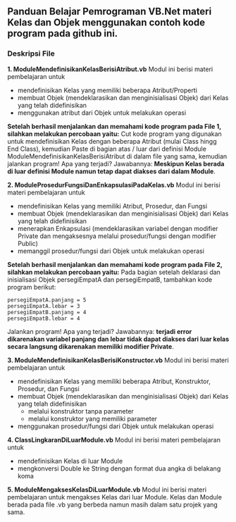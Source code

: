 ## Panduan Belajar Pemrograman VB.Net materi Kelas dan Objek menggunakan contoh kode program pada github ini.

### Deskripsi File
**1. ModuleMendefinisikanKelasBerisiAtribut.vb**
   Modul ini berisi materi pembelajaran untuk
   - mendefinisikan Kelas yang memiliki beberapa Atribut/Properti
   - membuat Objek (mendeklarasikan dan menginisialisasi Objek) dari Kelas yang telah didefinisikan
   - menggunakan atribut dari Objek untuk melakukan operasi

**Setelah berhasil menjalankan dan memahami kode program pada File 1, silahkan melakukan percobaan yaitu:**
Cut kode program yang digunakan untuk mendefinisikan Kelas dengan beberapa Atribut (mulai Class hingg End Class), kemudian Paste di bagian atas / luar dari definisi Module ModuleMendefinisikanKelasBerisiAtribut di dalam file yang sama, kemudian jalankan program! Apa yang terjadi? Jawabannya: **Meskipun Kelas berada di luar definisi Module namun tetap dapat diakses dari dalam Module**.

**2. ModuleProsedurFungsiDanEnkapsulasiPadaKelas.vb**
   Modul ini berisi materi pembelajaran untuk
   - mendefinisikan Kelas yang memiliki Atribut, Prosedur, dan Fungsi
   - membuat Objek (mendeklarasikan dan menginisialisasi Objek) dari Kelas yang telah didefinisikan
   - menerapkan Enkapsulasi (mendeklarasikan variabel dengan modifier Private dan mengaksesnya melalui prosedur/fungsi dengan modifier Public)
   - memanggil prosedur/fungsi dari Objek untuk melakukan operasi

**Setelah berhasil menjalankan dan memahami kode program pada File 2, silahkan melakukan percobaan yaitu:**
Pada bagian setelah deklarasi dan inisialisasi Objek persegiEmpatA dan persegiEmpatB, tambahkan kode program berikut:
```
persegiEmpatA.panjang = 5
persegiEmpatA.lebar = 3
persegiEmpatB.panjang = 4
persegiEmpatB.lebar = 4
```
Jalankan program! Apa yang terjadi?
Jawabannya: **terjadi error dikarenakan variabel panjang dan lebar tidak dapat diakses dari luar kelas secara langsung dikarenakan memiliki modifier Private**.

**3. ModuleMendefinisikanKelasBerisiKonstructor.vb**
   Modul ini berisi materi pembelajaran untuk
   - mendefinisikan Kelas yang memiliki beberapa Atribut, Konstruktor, Prosedur, dan Fungsi
   - membuat Objek (mendeklarasikan dan menginisialisasi Objek) dari Kelas yang telah didefinisikan
      - melalui konstruktor tanpa parameter
      - melalui konstruktor yang memiliki parameter
   - menggunakan prosedur/fungsi dari Objek untuk melakukan operasi

**4. ClassLingkaranDiLuarModule.vb**
   Modul ini berisi materi pembelajaran untuk
   - mendefinisikan Kelas di luar Module
   - mengkonversi Double ke String dengan format dua angka di belakang koma

**5. ModuleMengaksesKelasDiLuarModule.vb**
   Modul ini berisi materi pembelajaran untuk mengakses Kelas dari luar Module. 
   Kelas dan Module berada pada file .vb yang berbeda namun masih dalam satu projek yang sama.
